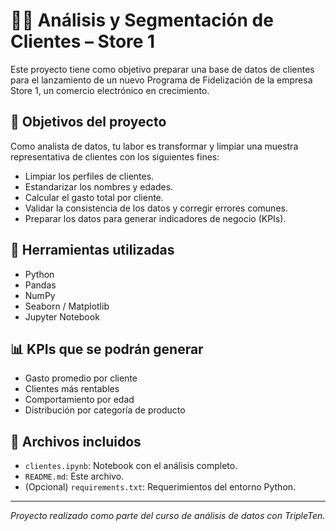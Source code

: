 # 🧍‍♂️ Análisis y Segmentación de Clientes – Store 1

Este proyecto tiene como objetivo preparar una base de datos de clientes para el lanzamiento de un nuevo Programa de Fidelización de la empresa Store 1, un comercio electrónico en crecimiento.

## 🎯 Objetivos del proyecto

Como analista de datos, tu labor es transformar y limpiar una muestra representativa de clientes con los siguientes fines:

- Limpiar los perfiles de clientes.
- Estandarizar los nombres y edades.
- Calcular el gasto total por cliente.
- Validar la consistencia de los datos y corregir errores comunes.
- Preparar los datos para generar indicadores de negocio (KPIs).

## 🧰 Herramientas utilizadas

- Python
- Pandas
- NumPy
- Seaborn / Matplotlib
- Jupyter Notebook

## 📊 KPIs que se podrán generar

- Gasto promedio por cliente
- Clientes más rentables
- Comportamiento por edad
- Distribución por categoría de producto

## 📂 Archivos incluidos

- `clientes.ipynb`: Notebook con el análisis completo.
- `README.md`: Este archivo.
- (Opcional) `requirements.txt`: Requerimientos del entorno Python.

---

*Proyecto realizado como parte del curso de análisis de datos con TripleTen.*
